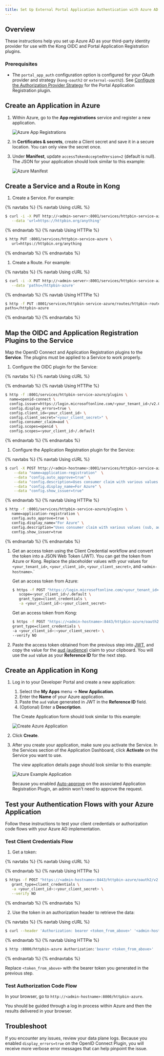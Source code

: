 ```yaml
---
title: Set Up External Portal Application Authentication with Azure AD and OIDC
---
```


## Overview

These instructions help you set up Azure AD as your third-party identity provider
for use with the Kong OIDC and Portal Application Registration plugins.

### Prerequisites

- The `portal_app_auth` configuration option is configured for your OAuth provider
  and strategy (`kong-oauth2` or `external-oauth2`). See
  [Configure the Authorization Provider Strategy](/enterprise/{{page.kong_version}}/developer-portal/administration/application-registration/#portal-app-auth) for the Portal Application Registration plugin.

## Create an Application in Azure

1. Within Azure, go to the **App registrations** service and register a new application.

   ![Azure App Registrations](/assets/images/docs/dev-portal/ms-azure-app-reg.png)

1. In **Certificates & secrets**, create a Client secret and save it in a
   secure location. You can only view the secret once.

1. Under **Manifest**, update `accessTokenAcceptedVersion=2` (default is null).
   The JSON for your application should look similar to this example:

   ![Azure Manifest](/assets/images/docs/dev-portal/azure-manifest.png)

## Create a Service and a Route in Kong

1. Create a Service. For example:

{% navtabs %}
{% navtab Using cURL %}

```bash
$ curl -i -X PUT http://<admin-server>:8001/services/httpbin-service-azure \
   --data 'url=https://httpbin.org/anything'
```

{% endnavtab %}
{% navtab Using HTTPie %}

   ```bash
   $ http PUT :8001/services/httpbin-service-azure \
      url=https://httpbin.org/anything
   ```
{% endnavtab %}
{% endnavtabs %}

1. Create a Route. For example:

{% navtabs %}
{% navtab Using cURL %}

```bash
$ curl -i -X PUT http://<admin-server>:8001/services/httpbin-service-azure/routes/httpbin-route-azure \
   --data 'paths=/httpbin-azure'
```
{% endnavtab %}
{% navtab Using HTTPie %}

```bash
$ http -f PUT :8001/services/httpbin-service-azure/routes/httpbin-route-azure \
paths=/httpbin-azure
   ```

{% endnavtab %}
{% endnavtabs %}

## Map the OIDC and Application Registration Plugins to the Service

Map the OpenID Connect and Application Registration plugins to the **Service**.
The plugins must be applied to a Service to work properly.

1. Configure the OIDC plugin for the Service:


{% navtabs %}
{% navtab Using cURL %}


{% endnavtab %}
{% navtab Using HTTPie %}

   ```bash
  $ http -f :8001/services/httpbin-service-azure/plugins \
     name=openid-connect \
     config.issuer=https://login.microsoftonline.com/<your_tenant_id>/v2.0 \
     config.display_errors=true \
     config.client_id=<your_client_id> \
     config.client_secret="<your_client_secret>" \
     config.consumer_claim=aud \
     config.scopes=openid \
     config.scopes=<your_client_id>/.default
   ```
{% endnavtab %}
{% endnavtabs %}


1. Configure the Application Registration plugin for the Service:

{% navtabs %}
{% navtab Using cURL %}

```bash
$ curl -X POST http://<admin-hostname>:8001/services/httpbin-service-azure/plugins \
    --data "name=application-registration"  \
    --data "config.auto_approve=true" \
    --data "config.description=Uses consumer claim with various values (sub, aud, etc.) as registration id to support different flows and use cases." \
    --data "config.display_name=For Azure" \
    --data "config.show_issuer=true"
```

{% endnavtab %}
{% navtab Using HTTPie %}

   ```bash
   $ http -f :8001/services/httpbin-service-azure/plugins \
      name=application-registration \
      config.auto_approve=true \
      config.display_name="For Azure" \
      config.description="Uses consumer claim with various values (sub, aud, etc.) as registration id to support different flows and use cases." \
      config.show_issuer=true
   ```
{% endnavtab %}
{% endnavtabs %}


1. Get an access token using the Client Credential workflow and convert the token
   into a JSON Web Token (JWT). You can get the token from Azure or Kong. Replace
   the placeholder values with your values for `<your_tenant_id>`, `<your_client_id>`,
   `<your_client_secret>`, and `<admin-hostname>`.`

   Get an access token from Azure:

     ```bash
     $ https -f POST "https://login.microsoftonline.com/<your_tenant_id>/oauth2/v2.0/token" \
        scope=<your_client_id>/.default \
        grant_type=client_credentials \
        -a <your_client_id>:<your_client_secret>
     ```   

   Get an access token from Kong:

     ```bash
     $ https -f POST "https://<admin-hostname>:8443/httpbin-azure/oauth2/v2.0/token" \
     grant_type=client_credentials \
     -a <your_client_id>:<your_client_secret> \
     --verify NO
     ```

1. Paste the access token obtained from the previous step into
   [JWT](https://jwt.io), and copy the value for the
   [aud (audience)](https://tools.ietf.org/html/rfc7519#section-4.1.3) claim to
   your clipboard. You will use the `aud` value as your **Reference ID** for the next step.

## Create an Application in Kong

1. Log in to your Developer Portal and create a new application:
   1. Select the **My Apps** menu -> **New Application**.
   2. Enter the **Name** of your Azure application.
   3. Paste the `aud` value generated in JWT in the **Reference ID** field.
   4. (Optional) Enter a **Description**.

   The Create Application form should look similar to this example:

   ![Create Azure Application](/assets/images/docs/dev-portal/azure-app.png)

2. Click **Create**.

3. After you create your application, make sure you activate the Service. In the
   Services section of the Application Dashboard, click **Activate** on the Service
   you want to use.

   The view application details page should look similar to this example:

   ![Azure Example Application](/assets/images/docs/dev-portal/azure-app-details.png)

   Because you enabled
   [Auto-approve](/enterprise/{{page.kong_version}}/developer-portal/administration/application-registration/enable-application-registration##aa)
   on the associated Application Registration Plugin, an admin won't need to
   approve the request.

## Test your Authentication Flows with your Azure Application

Follow these instructions to test your client credentials or authorization code
flows with your Azure AD implementation.

### Test Client Credentials Flow

1. Get a token:

{% navtabs %}
{% navtab Using cURL %}

{% endnavtab %}
{% navtab Using HTTPie %}

   ```bash
   $ https -f POST "https://<admin-hostname>:8443/httpbin-azure/oauth2/v2.0/token" \
      grant_type=client_credentials \
      -a <your_client_id>:<your_client_secret> \
      --verify NO
   ```
   {% endnavtab %}
   {% endnavtabs %}

2. Use the token in an authorization header to retrieve the data:

{% navtabs %}
{% navtab Using cURL %}

```bash
$ curl --header 'Authorization: bearer <token_from_above>' '<admin-hostname>:8000/httpbin-azure'
```

{% endnavtab %}
{% navtab Using HTTPie %}

   ```bash
   $ http :8000/httpbin-azure Authorization:'bearer <token_from_above>'
   ```
   {% endnavtab %}
   {% endnavtabs %}

   Replace `<token_from_above>` with the bearer token you generated in the previous step.

### Test Authorization Code Flow

In your browser, go to `http://<admin-hostname>:8000/httpbin-azure`.

You should be guided through a log in process within Azure and then the results
delivered in your browser.

## Troubleshoot

If you encounter any issues, review your data plane logs. Because you
enabled `display_errors=true` on the OpenID Connect Plugin, you will receive
more verbose error messages that can help pinpoint the issue.
